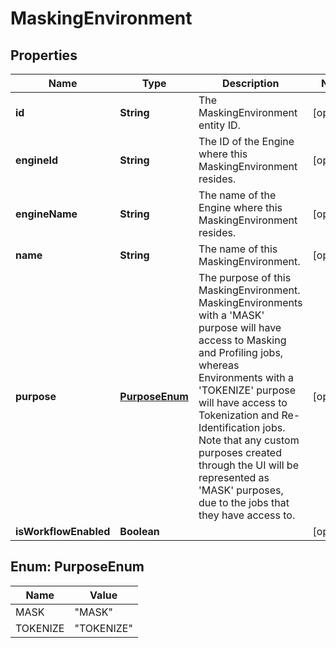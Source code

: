 

# MaskingEnvironment


## Properties

Name | Type | Description | Notes
------------ | ------------- | ------------- | -------------
**id** | **String** | The MaskingEnvironment entity ID. |  [optional]
**engineId** | **String** | The ID of the Engine where this MaskingEnvironment resides. |  [optional]
**engineName** | **String** | The name of the Engine where this MaskingEnvironment resides. |  [optional]
**name** | **String** | The name of this MaskingEnvironment. |  [optional]
**purpose** | [**PurposeEnum**](#PurposeEnum) | The purpose of this MaskingEnvironment. MaskingEnvironments with a &#39;MASK&#39; purpose will have access to Masking and Profiling jobs, whereas Environments with a &#39;TOKENIZE&#39; purpose will have access to Tokenization and Re-Identification jobs. Note that any custom purposes created through the UI will be represented as &#39;MASK&#39; purposes, due to the jobs that they have access to. |  [optional]
**isWorkflowEnabled** | **Boolean** |  |  [optional]



## Enum: PurposeEnum

Name | Value
---- | -----
MASK | &quot;MASK&quot;
TOKENIZE | &quot;TOKENIZE&quot;



